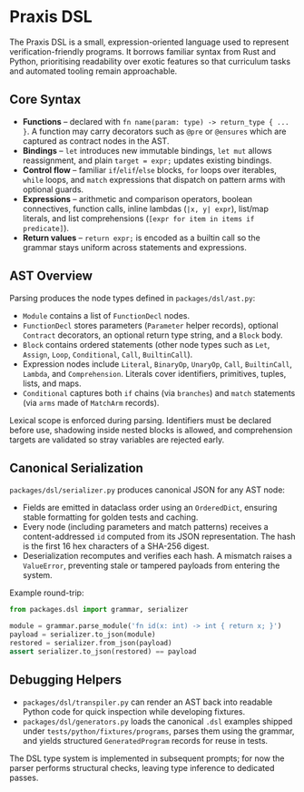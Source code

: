 # Praxis DSL

The Praxis DSL is a small, expression-oriented language used to represent
verification-friendly programs.  It borrows familiar syntax from Rust and
Python, prioritising readability over exotic features so that curriculum tasks
and automated tooling remain approachable.

## Core Syntax

- **Functions** – declared with `fn name(param: type) -> return_type { ... }`.  A
  function may carry decorators such as `@pre` or `@ensures` which are captured
  as contract nodes in the AST.
- **Bindings** – `let` introduces new immutable bindings, `let mut` allows
  reassignment, and plain `target = expr;` updates existing bindings.
- **Control flow** – familiar `if`/`elif`/`else` blocks, `for` loops over
  iterables, `while` loops, and `match` expressions that dispatch on pattern
  arms with optional guards.
- **Expressions** – arithmetic and comparison operators, boolean connectives,
  function calls, inline lambdas (`|x, y| expr`), list/map literals, and list
  comprehensions (`[expr for item in items if predicate]`).
- **Return values** – `return expr;` is encoded as a builtin call so the grammar
  stays uniform across statements and expressions.

## AST Overview

Parsing produces the node types defined in `packages/dsl/ast.py`:

- `Module` contains a list of `FunctionDecl` nodes.
- `FunctionDecl` stores parameters (`Parameter` helper records), optional
  `Contract` decorators, an optional return type string, and a `Block` body.
- `Block` contains ordered statements (other node types such as `Let`, `Assign`,
  `Loop`, `Conditional`, `Call`, `BuiltinCall`).
- Expression nodes include `Literal`, `BinaryOp`, `UnaryOp`, `Call`,
  `BuiltinCall`, `Lambda`, and `Comprehension`.  Literals cover identifiers,
  primitives, tuples, lists, and maps.
- `Conditional` captures both `if` chains (via `branches`) and `match`
  statements (via `arms` made of `MatchArm` records).

Lexical scope is enforced during parsing.  Identifiers must be declared before
use, shadowing inside nested blocks is allowed, and comprehension targets are
validated so stray variables are rejected early.

## Canonical Serialization

`packages/dsl/serializer.py` produces canonical JSON for any AST node:

- Fields are emitted in dataclass order using an `OrderedDict`, ensuring stable
  formatting for golden tests and caching.
- Every node (including parameters and match patterns) receives a
  content-addressed `id` computed from its JSON representation.  The hash is the
  first 16 hex characters of a SHA-256 digest.
- Deserialization recomputes and verifies each hash.  A mismatch raises a
  `ValueError`, preventing stale or tampered payloads from entering the system.

Example round-trip:

```python
from packages.dsl import grammar, serializer

module = grammar.parse_module('fn id(x: int) -> int { return x; }')
payload = serializer.to_json(module)
restored = serializer.from_json(payload)
assert serializer.to_json(restored) == payload
```

## Debugging Helpers

- `packages/dsl/transpiler.py` can render an AST back into readable Python code
  for quick inspection while developing fixtures.
- `packages/dsl/generators.py` loads the canonical `.dsl` examples shipped under
  `tests/python/fixtures/programs`, parses them using the grammar, and yields
  structured `GeneratedProgram` records for reuse in tests.

The DSL type system is implemented in subsequent prompts; for now the parser
performs structural checks, leaving type inference to dedicated passes.
